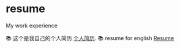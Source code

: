 # resume
My work experience

📚 这个是我自己的个人简历 [个人简历](https://github.com/ssh022-s/resume/blob/main/resume_index.md).
📚 resume for english [Resume](https://github.com/ssh022-s/resume/blob/main/ResumeForEnglish.md)
